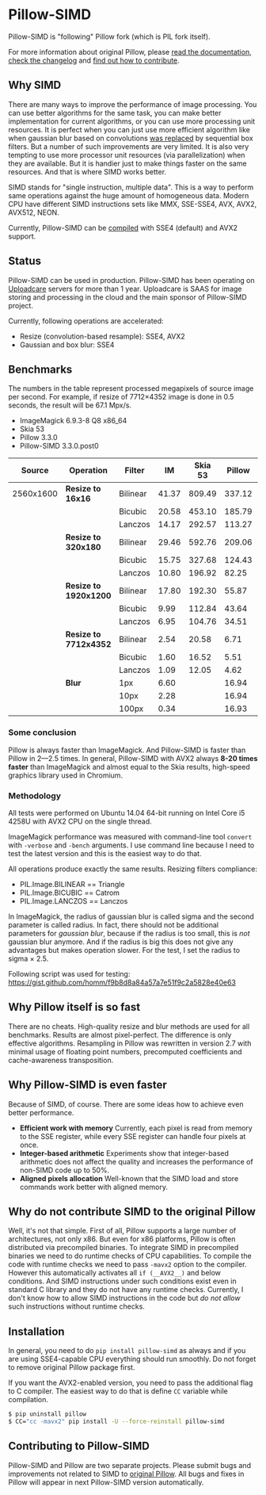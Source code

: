 # Pillow-SIMD

Pillow-SIMD is "following" Pillow fork (which is PIL fork itself).

For more information about original Pillow, please
[read the documentation][original-docs],
[check the changelog][original-changelog] and
[find out how to contribute][original-contribute].


## Why SIMD

There are many ways to improve the performance of image processing.
You can use better algorithms for the same task, you can make better
implementation for current algorithms, or you can use more processing unit
resources. It is perfect when you can just use more efficient algorithm like
when gaussian blur based on convolutions [was replaced][gaussian-blur-changes]
by sequential box filters. But a number of such improvements are very limited.
It is also very tempting to use more processor unit resources 
(via parallelization) when they are available. But it is handier just
to make things faster on the same resources. And that is where SIMD works better.

SIMD stands for "single instruction, multiple data". This is a way to perform
same operations against the huge amount of homogeneous data. 
Modern CPU have different SIMD instructions sets like
MMX, SSE-SSE4, AVX, AVX2, AVX512, NEON.

Currently, Pillow-SIMD can be [compiled](#installation) with SSE4 (default)
and AVX2 support.


## Status

Pillow-SIMD can be used in production. Pillow-SIMD has been operating on
[Uploadcare][uploadcare.com] servers for more than 1 year.
Uploadcare is SAAS for image storing and processing in the cloud
and the main sponsor of Pillow-SIMD project.

Currently, following operations are accelerated:

- Resize (convolution-based resample): SSE4, AVX2
- Gaussian and box blur: SSE4


## Benchmarks

The numbers in the table represent processed megapixels of source image
per second. For example, if resize of 7712×4352 image is done in 0.5 seconds,
the result will be 67.1 Mpx/s.

- ImageMagick 6.9.3-8 Q8 x86_64
- Skia 53
- Pillow 3.3.0
- Pillow-SIMD 3.3.0.post0

Source    | Operation               | Filter  | IM   | Skia 53 | Pillow | SIMD SSE4 | SIMD AVX2 
----------|-------------------------|---------|------|---------|--------|-----------|-----------
2560x1600 | **Resize to 16x16**     | Bilinear| 41.37| 809.49  | 337.12 | 571.67    | 903.40
          |                         | Bicubic | 20.58| 453.10  | 185.79 | 305.72    | 552.85
          |                         | Lanczos | 14.17| 292.57  | 113.27 | 189.19    | 355.40
          | **Resize to 320x180**   | Bilinear| 29.46| 592.76  | 209.06 | 366.33    | 558.57
          |                         | Bicubic | 15.75| 327.68  | 124.43 | 224.91    | 353.53
          |                         | Lanczos | 10.80| 196.92  |  82.25 | 153.10    | 244.22
          | **Resize to 1920x1200** | Bilinear| 17.80| 192.30  |  55.87 | 131.27    | 152.11
          |                         | Bicubic |  9.99| 112.84  |  43.64 |  90.20    | 112.34
          |                         | Lanczos |  6.95| 104.76  |  34.51 |  72.55    | 103.16
          | **Resize to 7712x4352** | Bilinear|  2.54|  20.58  |   6.71 |  16.06    |  20.33
          |                         | Bicubic |  1.60|  16.52  |   5.51 |  12.65    |  16.46
          |                         | Lanczos |  1.09|  12.05  |   4.62 |   9.84    |  13.38
          | **Blur**                | 1px     |  6.60|         |  16.94 |  35.16
          |                         | 10px    |  2.28|         |  16.94 |  35.47
          |                         | 100px   |  0.34|         |  16.93 |  35.53


### Some conclusion

Pillow is always faster than ImageMagick. And Pillow-SIMD is faster
than Pillow in 2—2.5 times. In general, Pillow-SIMD with AVX2 always
**8-20 times faster** than ImageMagick and almost equal to the Skia results,
high-speed graphics library used in Chromium.

### Methodology

All tests were performed on Ubuntu 14.04 64-bit running on
Intel Core i5 4258U with AVX2 CPU on the single thread.

ImageMagick performance was measured with command-line tool `convert` with
`-verbose` and `-bench` arguments. I use command line because
I need to test the latest version and this is the easiest way to do that.

All operations produce exactly the same results.
Resizing filters compliance:

- PIL.Image.BILINEAR == Triangle
- PIL.Image.BICUBIC == Catrom
- PIL.Image.LANCZOS == Lanczos

In ImageMagick, the radius of gaussian blur is called sigma and the second
parameter is called radius. In fact, there should not be additional parameters
for *gaussian blur*, because if the radius is too small, this is *not*
gaussian blur anymore. And if the radius is big this does not give any
advantages but makes operation slower. For the test, I set the radius
to sigma × 2.5.

Following script was used for testing:
https://gist.github.com/homm/f9b8d8a84a57a7e51f9c2a5828e40e63


## Why Pillow itself is so fast

There are no cheats. High-quality resize and blur methods are used for all
benchmarks. Results are almost pixel-perfect. The difference is only effective
algorithms. Resampling in Pillow was rewritten in version 2.7 with 
minimal usage of floating point numbers, precomputed coefficients and
cache-awareness transposition.


## Why Pillow-SIMD is even faster

Because of SIMD, of course. There are some ideas how to achieve even better
performance.

- **Efficient work with memory** Currently, each pixel is read from 
  memory to the SSE register, while every SSE register can handle
  four pixels at once.
- **Integer-based arithmetic** Experiments show that integer-based arithmetic
  does not affect the quality and increases the performance of non-SIMD code
  up to 50%.
- **Aligned pixels allocation** Well-known that the SIMD load and store
  commands work better with aligned memory.


## Why do not contribute SIMD to the original Pillow

Well, it's not that simple. First of all, Pillow supports a large number
of architectures, not only x86. But even for x86 platforms, Pillow is often
distributed via precompiled binaries. To integrate SIMD in precompiled binaries
we need to do runtime checks of CPU capabilities.
To compile the code with runtime checks we need to pass `-mavx2` option
to the compiler. However this automatically activates all `if (__AVX2__)`
and below conditions. And SIMD instructions under such conditions exist
even in standard C library and they do not have any runtime checks.
Currently, I don't know how to allow SIMD instructions in the code
but *do not allow* such instructions without runtime checks.


## Installation

In general, you need to do `pip install pillow-simd` as always and if you
are using SSE4-capable CPU everything should run smoothly.
Do not forget to remove original Pillow package first.

If you want the AVX2-enabled version, you need to pass the additional flag to C
compiler. The easiest way to do that is define `CC` variable while compilation.

```bash
$ pip uninstall pillow
$ CC="cc -mavx2" pip install -U --force-reinstall pillow-simd
```


## Contributing to Pillow-SIMD

Pillow-SIMD and Pillow are two separate projects.
Please submit bugs and improvements not related to SIMD to 
[original Pillow][original-issues]. All bugs and fixes in Pillow
will appear in next Pillow-SIMD version automatically.


  [original-docs]: http://pillow.readthedocs.io/
  [original-issues]: https://github.com/python-pillow/Pillow/issues/new
  [original-changelog]: https://github.com/python-pillow/Pillow/blob/master/CHANGES.rst
  [original-contribute]: https://github.com/python-pillow/Pillow/blob/master/.github/CONTRIBUTING.md
  [gaussian-blur-changes]: http://pillow.readthedocs.io/en/3.2.x/releasenotes/2.7.0.html#gaussian-blur-and-unsharp-mask
  [uploadcare.com]: https://uploadcare.com/?utm_source=github&utm_medium=description&utm_campaign=pillow-simd
